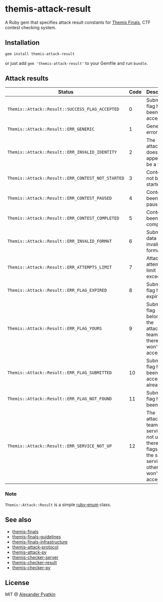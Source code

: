 # themis-attack-result
A Ruby gem that specifies attack result constants for [Themis Finals](https://github.com/aspyatkin/themis-finals), CTF contest checking system.

## Installation
```sh
gem install themis-attack-result
```
or just add `gem 'themis-attack-result'` to your Gemfile and run `bundle`.

## Attack results
| Status | Code | Description |
|--------|------|-------------|
|`Themis::Attack::Result::SUCCESS_FLAG_ACCEPTED`|0|Submitted flag has been accepted|
|`Themis::Attack::Result::ERR_GENERIC`|1|Generic error|
|`Themis::Attack::Result::ERR_INVALID_IDENTITY`|2|The attacker does not appear to be a team|
|`Themis::Attack::Result::ERR_CONTEST_NOT_STARTED`|3|Contest has not been started yet|
|`Themis::Attack::Result::ERR_CONTEST_PAUSED`|4|Contest has been paused|
|`Themis::Attack::Result::ERR_CONTEST_COMPLETED`|5|Contest has been completed|
|`Themis::Attack::Result::ERR_INVALID_FORMAT`|6|Submitted data has invalid format|
|`Themis::Attack::Result::ERR_ATTEMPTS_LIMIT`|7|Attack attempts limit exceeded|
|`Themis::Attack::Result::ERR_FLAG_EXPIRED`|8|Submitted flag has expired|
|`Themis::Attack::Result::ERR_FLAG_YOURS`|9|Submitted flag belongs to the attacking team and therefore won't be accepted|
|`Themis::Attack::Result::ERR_FLAG_SUBMITTED`|10|Submitted flag has been accepted already|
|`Themis::Attack::Result::ERR_FLAG_NOT_FOUND`|11|Submitted flag has not been found|
|`Themis::Attack::Result::ERR_SERVICE_NOT_UP`|12|The attacking team service is not up and therefore flags from the same services of other teams won't be accepted|

### Note
`Themis::Attack::Result` is a simple [ruby-enum](https://github.com/dblock/ruby-enum) class.

## See also
- [themis-finals](https://github.com/aspyatkin/themis-finals)
- [themis-finals-guidelines](https://github.com/aspyatkin/themis-finals-guidelines)
- [themis-finals-infrastructure](https://github.com/aspyatkin/themis-finals-infrastructure)
- [themis-attack-protocol](https://github.com/aspyatkin/themis-attack-protocol)
- [themis-attack-py](https://github.com/aspyatkin/themis-attack-py)
- [themis-checker-server](https://github.com/aspyatkin/themis-checker-server)
- [themis-checker-result](https://github.com/aspyatkin/themis-checker-result)
- [themis-checker-py](https://github.com/aspyatkin/themis-checker-py)

## License
MIT @ [Alexander Pyatkin](https://github.com/aspyatkin)
